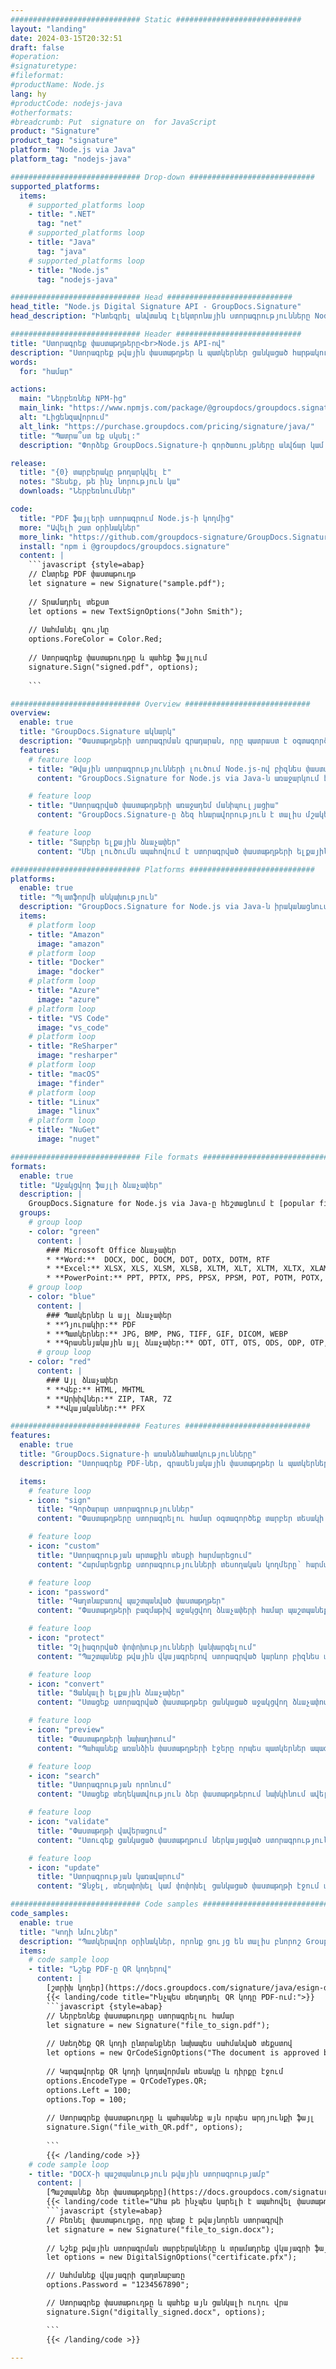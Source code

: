 ```yaml
---
############################# Static ############################
layout: "landing"
date: 2024-03-15T20:32:51
draft: false
#operation: 
#signaturetype: 
#fileformat: 
#productName: Node.js
lang: hy
#productCode: nodejs-java
#otherformats: 
#breadcrumb: Put  signature on  for JavaScript
product: "Signature"
product_tag: "signature"
platform: "Node.js via Java"
platform_tag: "nodejs-java"

############################# Drop-down ############################
supported_platforms:
  items:
    # supported_platforms loop
    - title: ".NET"
      tag: "net"
    # supported_platforms loop
    - title: "Java"
      tag: "java"
    # supported_platforms loop
    - title: "Node.js"
      tag: "nodejs-java"

############################# Head ############################
head_title: "Node.js Digital Signature API - GroupDocs.Signature"
head_description: "Ինտեգրել անվտանգ էլեկտրոնային ստորագրությունները Node.js հավելվածներում GroupDocs.Signature-ի հետ: Հեշտացնել փաստաթղթերի ստորագրման աշխատանքները հեշտ և արդյունավետ:"

############################# Header ############################
title: "Ստորագրեք փաստաթղթերը<br>Node.js API-ով"
description: "Ստորագրեք թվային փաստաթղթեր և պատկերներ ցանկացած հարթակում՝ օգտագործելով մեր ճկուն API-ները և հավելվածների վրա հիմնված լուծումները ծրագրավորողների և վերջնական օգտագործողների համար:"
words:
  for: "համար"

actions:
  main: "Ներբեռնեք NPM-ից"
  main_link: "https://www.npmjs.com/package/@groupdocs/groupdocs.signature/"
  alt: "Լիցենզավորում"
  alt_link: "https://purchase.groupdocs.com/pricing/signature/java/"
  title: "Պատրա՞ստ եք սկսել:"
  description: "Փորձեք GroupDocs.Signature-ի գործառույթները անվճար կամ խնդրեք լիցենզիա"

release:
  title: "{0} տարբերակը թողարկվել է"
  notes: "Տեսեք, թե ինչ նորություն կա"
  downloads: "Ներբեռնումներ"

code:
  title: "PDF ֆայլերի ստորագրում Node.js-ի կողմից"
  more: "Ավելի շատ օրինակներ"
  more_link: "https://github.com/groupdocs-signature/GroupDocs.Signature-for-Node.js-via-Java/"
  install: "npm i @groupdocs/groupdocs.signature"
  content: |
    ```javascript {style=abap}   
    // Ընտրեք PDF փաստաթուղթ
    let signature = new Signature("sample.pdf");
    
    // Տրամադրել տեքստ
    let options = new TextSignOptions("John Smith");
    
    // Սահմանել գույնը
    options.ForeColor = Color.Red;
    
    // Ստորագրեք փաստաթուղթը և պահեք ֆայլում
    signature.Sign("signed.pdf", options);
    
    ```

############################# Overview ############################
overview:
  enable: true
  title: "GroupDocs.Signature ակնարկ"
  description: "Փաստաթղթերի ստորագրման գրադարան, որը պատրաստ է օգտագործելու Node.js հավելվածներում"
  features:
    # feature loop
    - title: "Թվային ստորագրությունների լուծում Node.js-ով բիզնես փաստաթղթերի համար"
      content: "GroupDocs.Signature for Node.js via Java-ն առաջարկում է թվային ստորագրության ընտրանքների համապարփակ փաթեթ PDF, Office փաստաթղթերի և պատկերների համար: Տեքստը, շտրիխ կոդերը, պատկերները, թվային վկայականները և մետատվյալները հասանելի են: Փաստաթղթերի պարզեցված մշակումն ապահովում է արդյունավետությունը:"

    # feature loop
    - title: "Ստորագրված փաստաթղթերի առաջադեմ մանիպուլյացիա"
      content: "GroupDocs.Signature-ը ձեզ հնարավորություն է տալիս մշակել ստորագրված փաստաթղթերը: Որոնեք և հաստատեք ստորագրությունները՝ օգտագործելով տարբեր չափանիշներ: Բացի այդ, հանեք փաստաթղթի մանրամասն տեղեկատվություն կամ ստեղծեք էջերի նախադիտման պատկերներ:"

    # feature loop
    - title: "Տարբեր ելքային ձևաչափեր"
      content: "Մեր լուծումն ապահովում է ստորագրված փաստաթղթերի ելքային ձևաչափի լայն վերահսկողություն: Ճշգրիտ տեղադրեք ստորագրությունները ցանկացած էջում և հարմարեցրեք դրանց տեսքը: Պահպանեք ստորագրված փաստաթղթերը բազմաթիվ աջակցվող ձևաչափերով և կամայականորեն ապահովեք դրանք գաղտնաբառերով:"

############################# Platforms ############################
platforms:
  enable: true
  title: "Պլատֆորմի անկախություն"
  description: "GroupDocs.Signature for Node.js via Java-ն իրականացնում է փաստաթղթերի մշակում տարբեր օպերացիոն համակարգերով"
  items:
    # platform loop
    - title: "Amazon"
      image: "amazon"
    # platform loop
    - title: "Docker"
      image: "docker"
    # platform loop
    - title: "Azure"
      image: "azure"
    # platform loop
    - title: "VS Code"
      image: "vs_code"
    # platform loop
    - title: "ReSharper"
      image: "resharper"
    # platform loop
    - title: "macOS"
      image: "finder"
    # platform loop
    - title: "Linux"
      image: "linux"
    # platform loop
    - title: "NuGet"
      image: "nuget"

############################# File formats ############################
formats:
  enable: true
  title: "Աջակցվող ֆայլի ձևաչափեր"
  description: |
    GroupDocs.Signature for Node.js via Java-ը հեշտացնում է [popular file formats](https://docs.groupdocs.com/signature/java/supported-document-formats/) գործողությունները:
  groups:
    # group loop
    - color: "green"
      content: |
        ### Microsoft Office ձևաչափեր
        * **Word:**  DOCX, DOC, DOCM, DOT, DOTX, DOTM, RTF
        * **Excel:** XLSX, XLS, XLSM, XLSB, XLTM, XLT, XLTM, XLTX, XLAM, SXC, SpreadsheetML
        * **PowerPoint:** PPT, PPTX, PPS, PPSX, PPSM, POT, POTM, POTX, PPTM
    # group loop
    - color: "blue"
      content: |
        ### Պատկերներ և այլ ձևաչափեր
        * **Դյուրակիր:** PDF
        * **Պատկերներ:** JPG, BMP, PNG, TIFF, GIF, DICOM, WEBP
        * **Գրասենյակային այլ ձևաչափեր:** ODT, OTT, OTS, ODS, ODP, OTP, ODG
      # group loop
    - color: "red"
      content: |
        ### Այլ ձևաչափեր
        * **Վեբ:** HTML, MHTML
        * **Արխիվներ:** ZIP, TAR, 7Z
        * **Վկայականներ:** PFX

############################# Features ############################
features:
  enable: true
  title: "GroupDocs.Signature-ի առանձնահատկությունները"
  description: "Ստորագրեք PDF-ներ, գրասենյակային փաստաթղթեր և պատկերներ թվային ստորագրություններով"

  items:
    # feature loop
    - icon: "sign"
      title: "Գործարար ստորագրություններ"
      content: "Փաստաթղթերը ստորագրելու համար օգտագործեք տարբեր տեսակի ստորագրություններ: Տեղադրեք թվային ստորագրությունները ճշգրիտ ցանկացած էջի վրա:"

    # feature loop
    - icon: "custom"
      title: "Ստորագրության արտաքին տեսքի հարմարեցում"
      content: "Հարմարեցրեք ստորագրությունների տեսողական կողմերը՝ հարմարեցնելով գույնը, տառատեսակը, եզրագծերը, ռոտացիան և ավելին՝ ձեր ցանկալի արդյունքին հասնելու համար:"

    # feature loop
    - icon: "password"
      title: "Գաղտնաբառով պաշտպանված փաստաթղթեր"
      content: "Փաստաթղթերի բազմաթիվ աջակցվող ձևաչափերի համար պաշտպանեք ստորագրված փաստաթղթերը գաղտնաբառով` լրացուցիչ անվտանգության համար:"

    # feature loop
    - icon: "protect"
      title: "Չլիազորված փոփոխությունների կանխարգելում"
      content: "Պաշտպանեք թվային վկայագրերով ստորագրված կարևոր բիզնես փաստաթղթերը չարտոնված փոփոխություններից:"

    # feature loop
    - icon: "convert"
      title: "Ցանկալի ելքային ձևաչափեր"
      content: "Ստացեք ստորագրված փաստաթղթեր ցանկացած աջակցվող ձևաչափով: MS Word փաստաթղթերը հեշտությամբ փոխակերպեք PDF ձևաչափի:"

    # feature loop
    - icon: "preview"
      title: "Փաստաթղթերի նախադիտում"
      content: "Պահպանեք առանձին փաստաթղթերի էջերը որպես պատկերներ ապագա կարիքների համար:"

    # feature loop
    - icon: "search"
      title: "Ստորագրության որոնում"
      content: "Ստացեք տեղեկատվություն ձեր փաստաթղթերում նախկինում ավելացված ստորագրությունների մասին:"

    # feature loop
    - icon: "validate"
      title: "Փաստաթղթի վավերացում"
      content: "Ստուգեք ցանկացած փաստաթղթում ներկայացված ստորագրությունների իսկությունը:"

    # feature loop
    - icon: "update"
      title: "Ստորագրության կառավարում"
      content: "Ջնջել, տեղափոխել կամ փոփոխել ցանկացած փաստաթղթի էջում տեղադրված ցանկացած ստորագրություն:"

############################# Code samples ############################
code_samples:
  enable: true
  title: "Կոդի նմուշներ"
  description: "Պատկերավոր օրինակներ, որոնք ցույց են տալիս բնորոշ GroupDocs.Signature for Node.js via Java գործողությունները"
  items:
    # code sample loop
    - title: "Նշեք PDF-ը QR կոդերով"
      content: |
        [շտրիխ կոդեր](https://docs.groupdocs.com/signature/java/esign-document-with-qr-code-signature/) հատուկ PDF փաստաթղթերի էջերում ներառելը կարող է հեշտացնել բիզնես գործընթացները: Այս բաժինը ներկայացնում է QR կոդ ավելացնելու օրինակ՝ օգտագործելով GroupDocs.Signature for Node.js via Java:
        {{< landing/code title="Ինչպես տեղադրել QR կոդը PDF-ում:">}}
        ```javascript {style=abap}
        // Ներբեռնեք փաստաթուղթը ստորագրելու համար
        let signature = new Signature("file_to_sign.pdf");
        
        // Ստեղծեք QR կոդի ընտրանքներ նախապես սահմանված տեքստով
        let options = new QrCodeSignOptions("The document is approved by John Smith");
        
        // Կարգավորեք QR կոդի կոդավորման տեսակը և դիրքը էջում
        options.EncodeType = QrCodeTypes.QR;
        options.Left = 100;
        options.Top = 100;
            
        // Ստորագրեք փաստաթուղթը և պահպանեք այն որպես արդյունքի ֆայլ
        signature.Sign("file_with_QR.pdf", options);
        
        ```
        {{< /landing/code >}}
    # code sample loop
    - title: "DOCX-ի պաշտպանություն թվային ստորագրությամբ"
      content: |
        [Պաշտպանեք ձեր փաստաթղթերը](https://docs.groupdocs.com/signature/java/esign-document-with-digital-signature/) թվային վկայագրերի վրա հիմնված ստորագրություններով: Թվային ստորագրությունը պաշտպանում է ձեր բիզնես փաստաթղթերը բովանդակության փոփոխությունից:
        {{< landing/code title="Ահա թե ինչպես կարելի է ապահովել փաստաթղթի ամբողջականությունը:">}}
        ```javascript {style=abap}   
        // Բեռնել փաստաթուղթը, որը պետք է թվայնորեն ստորագրվի
        let signature = new Signature("file_to_sign.docx");
        
        // Նշեք թվային ստորագրման տարբերակները և տրամադրեք վկայագրի ֆայլի ուղին
        let options = new DigitalSignOptions("certificate.pfx");

        // Սահմանեք վկայագրի գաղտնաբառը
        options.Password = "1234567890";

        // Ստորագրեք փաստաթուղթը և պահեք այն ցանկալի ուղու վրա
        signature.Sign("digitally_signed.docx", options);

        ```
        {{< /landing/code >}}

---
```


